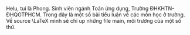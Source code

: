 Helu, tui là Phong. Sinh viên ngánh Toán ứng dụng, Trường ĐHKHTN-ĐHQGTPHCM.
Trong đây là một số bài tiểu luận về các môn học ở trường.
Về source \LaTeX mình sẽ chỉ up những file main, môi trường của một số thứ.
